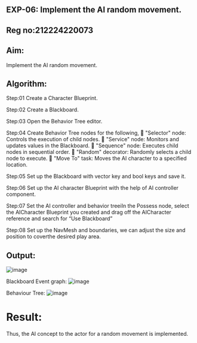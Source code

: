 ## EXP-06: Implement the AI random movement.

## Reg no:212224220073

## Aim:
 Implement the AI random movement.

 
## Algorithm:

Step:01 Create a Character Blueprint.


Step:02 Create a Blackboard.


Step:03 Open the Behavior Tree editor.


Step:04 Create Behavior Tree nodes for the following,
 "Selector" node: Controls the execution of child nodes.
 "Service" node: Monitors and updates values in the Blackboard.
 "Sequence" node: Executes child nodes in sequential order.
 "Random" decorator: Randomly selects a child node to execute.
 "Move To" task: Moves the AI character to a specified location.



Step:05 Set up the Blackboard with vector key and bool keys and save it.


Step:06 Set up the AI character Blueprint with the help of AI controller component.



Step:07 Set the AI controller and behavior treeiIn the Possess node, select the AICharacter
Blueprint you created and drag off the AICharacter reference and search for “Use Blackboard”


Step:08 Set up the NavMesh and boundaries, we can adjust the size and position to coverthe 
desired play area.
 
## Output:
![image](https://github.com/user-attachments/assets/73d166e9-2f8b-4aeb-9fb2-423f0f5ea385)

Blackboard Event graph:
![image](https://github.com/user-attachments/assets/7d54f4a2-c154-4534-86e8-7a8358b8db8f)


Behaviour Tree:
![image](https://github.com/user-attachments/assets/bb531c3b-f101-4c3e-9683-9175c20fcbce)


# Result:
Thus, the AI concept to the actor for a random movement is implemented.
